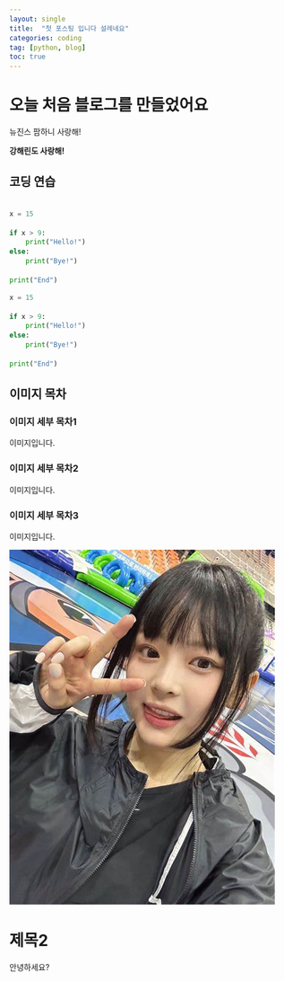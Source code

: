 ```yaml
---
layout: single
title:  "첫 포스팅 입니다 설레네요"
categories: coding
tag: [python, blog] 
toc: true
---
```


# 오늘 처음 블로그를 만들었어요 

뉴진스 팜하니 사랑해!

**강해린도 사랑해!**



## 코딩 연습




```python

x = 15

if x > 9:
    print("Hello!")
else:
    print("Bye!")

print("End")

```

```python
x = 15

if x > 9:
    print("Hello!")
else:
    print("Bye!")

print("End")
```



## 이미지 목차

### 이미지 세부 목차1

이미지입니다.

### 이미지 세부 목차2

이미지입니다.

### 이미지 세부 목차3

이미지입니다.

![Hanni](../images/2024-03-01-first/Hanni.png)



# 제목2

안녕하세요?

